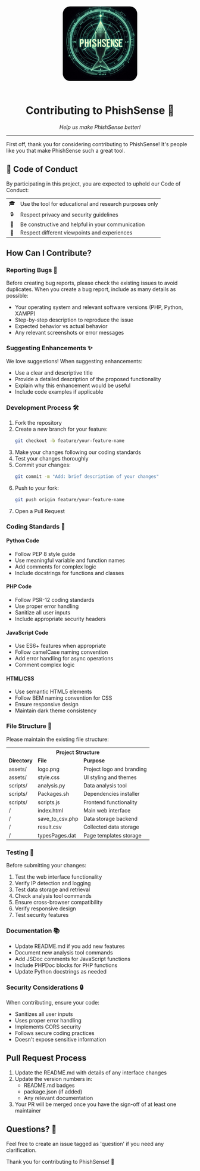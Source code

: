<div align="center">
  <img src="assets/logo.png" alt="PhishSense Logo" width="200" height="200" style="border-radius: 20px; margin: 20px 0;">

# Contributing to PhishSense 🦈

  <p align="center">
    <em>Help us make PhishSense better!</em>
  </p>
</div>

---

First off, thank you for considering contributing to PhishSense! It's people like you that make PhishSense such a great tool.

## 📜 Code of Conduct

By participating in this project, you are expected to uphold our Code of Conduct:

<div align="center">
  <table>
    <tr>
      <td align="center">🎓</td>
      <td>Use the tool for educational and research purposes only</td>
    </tr>
    <tr>
      <td align="center">🔒</td>
      <td>Respect privacy and security guidelines</td>
    </tr>
    <tr>
      <td align="center">💬</td>
      <td>Be constructive and helpful in your communication</td>
    </tr>
    <tr>
      <td align="center">🤝</td>
      <td>Respect different viewpoints and experiences</td>
    </tr>
  </table>
</div>

## How Can I Contribute?

### Reporting Bugs 🐛

Before creating bug reports, please check the existing issues to avoid duplicates. When you create a bug report, include as many details as possible:

- Your operating system and relevant software versions (PHP, Python, XAMPP)
- Step-by-step description to reproduce the issue
- Expected behavior vs actual behavior
- Any relevant screenshots or error messages

### Suggesting Enhancements ✨

We love suggestions! When suggesting enhancements:

- Use a clear and descriptive title
- Provide a detailed description of the proposed functionality
- Explain why this enhancement would be useful
- Include code examples if applicable

### Development Process 🛠️

1. Fork the repository
2. Create a new branch for your feature:
   ```bash
   git checkout -b feature/your-feature-name
   ```
3. Make your changes following our coding standards
4. Test your changes thoroughly
5. Commit your changes:
   ```bash
   git commit -m "Add: brief description of your changes"
   ```
6. Push to your fork:
   ```bash
   git push origin feature/your-feature-name
   ```
7. Open a Pull Request

### Coding Standards 📝

#### Python Code

- Follow PEP 8 style guide
- Use meaningful variable and function names
- Add comments for complex logic
- Include docstrings for functions and classes

#### PHP Code

- Follow PSR-12 coding standards
- Use proper error handling
- Sanitize all user inputs
- Include appropriate security headers

#### JavaScript Code

- Use ES6+ features when appropriate
- Follow camelCase naming convention
- Add error handling for async operations
- Comment complex logic

#### HTML/CSS

- Use semantic HTML5 elements
- Follow BEM naming convention for CSS
- Ensure responsive design
- Maintain dark theme consistency

### File Structure 📁

Please maintain the existing file structure:

<div align="center">
  <table>
    <tr>
      <th colspan="3">Project Structure</th>
    </tr>
    <tr>
      <td><b>Directory</b></td>
      <td><b>File</b></td>
      <td><b>Purpose</b></td>
    </tr>
    <tr>
      <td>assets/</td>
      <td>logo.png</td>
      <td>Project logo and branding</td>
    </tr>
    <tr>
      <td>assets/</td>
      <td>style.css</td>
      <td>UI styling and themes</td>
    </tr>
    <tr>
      <td>scripts/</td>
      <td>analysis.py</td>
      <td>Data analysis tool</td>
    </tr>
    <tr>
      <td>scripts/</td>
      <td>Packages.sh</td>
      <td>Dependencies installer</td>
    </tr>
    <tr>
      <td>scripts/</td>
      <td>scripts.js</td>
      <td>Frontend functionality</td>
    </tr>
    <tr>
      <td>/</td>
      <td>index.html</td>
      <td>Main web interface</td>
    </tr>
    <tr>
      <td>/</td>
      <td>save_to_csv.php</td>
      <td>Data storage backend</td>
    </tr>
    <tr>
      <td>/</td>
      <td>result.csv</td>
      <td>Collected data storage</td>
    </tr>
    <tr>
      <td>/</td>
      <td>typesPages.dat</td>
      <td>Page templates storage</td>
    </tr>
  </table>
</div>

### Testing 🧪

Before submitting your changes:

1. Test the web interface functionality
2. Verify IP detection and logging
3. Test data storage and retrieval
4. Check analysis tool commands
5. Ensure cross-browser compatibility
6. Verify responsive design
7. Test security features

### Documentation 📚

- Update README.md if you add new features
- Document new analysis tool commands
- Add JSDoc comments for JavaScript functions
- Include PHPDoc blocks for PHP functions
- Update Python docstrings as needed

### Security Considerations 🔒

When contributing, ensure your code:

- Sanitizes all user inputs
- Uses proper error handling
- Implements CORS security
- Follows secure coding practices
- Doesn't expose sensitive information

## Pull Request Process

1. Update the README.md with details of any interface changes
2. Update the version numbers in:
   - README.md badges
   - package.json (if added)
   - Any relevant documentation
3. Your PR will be merged once you have the sign-off of at least one maintainer

## Questions? 💭

Feel free to create an issue tagged as 'question' if you need any clarification.

Thank you for contributing to PhishSense! 🙏
